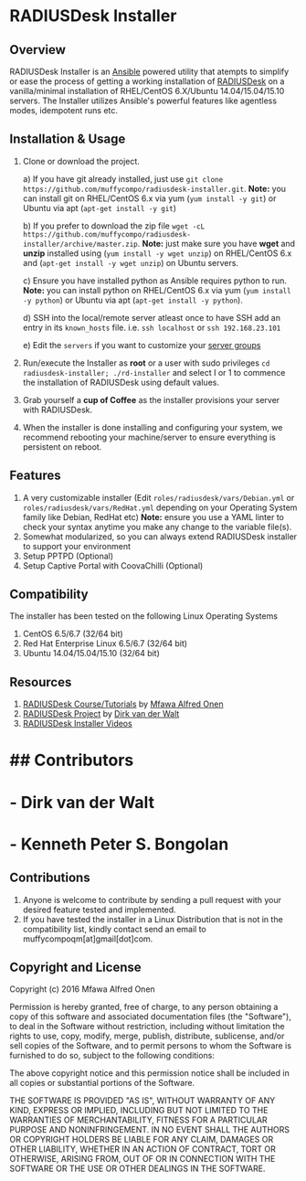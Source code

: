 RADIUSDesk Installer
====================
## Overview
RADIUSDesk Installer is an [Ansible](http://www.ansible.com) powered utility that atempts to simplify or ease the process of getting a working installation of [RADIUSDesk](http://www.radiusdesk.com) on a vanilla/minimal installation of RHEL/CentOS 6.X/Ubuntu 14.04/15.04/15.10 servers. The Installer utilizes Ansible's powerful features like agentless modes, idempotent runs etc.

## Installation & Usage
1. Clone or download the project.

   a) If you have git already installed, just use `git clone https://github.com/muffycompo/radiusdesk-installer.git`. **Note:** you can install git on RHEL/CentOS 6.x via yum (`yum install -y git`) or Ubuntu via apt (`apt-get install -y git`)
   
   b) If you prefer to download the zip file `wget -cL https://github.com/muffycompo/radiusdesk-installer/archive/master.zip`. **Note:** just make sure you have **wget** and **unzip** installed using (`yum install -y wget unzip`) on RHEL/CentOS 6.x and (`apt-get install -y wget unzip`) on Ubuntu servers.
   
   c) Ensure you have installed python as Ansible requires python to run.
   **Note:** you can install python on RHEL/CentOS 6.x via yum (`yum install -y python`) or Ubuntu via apt (`apt-get install -y python`).
   
   d) SSH into the local/remote server atleast once to have SSH add an entry in its `known_hosts` file. i.e. `ssh localhost` or `ssh 192.168.23.101`
   
   e) Edit the `servers` if you want to customize your [server groups](http://docs.ansible.com/ansible/intro\_inventory.html#hosts-and-groups)
   
2. Run/execute the Installer as **root** or a user with sudo privileges `cd radiusdesk-installer; ./rd-installer` and select I or 1 to commence the installation of RADIUSDesk using default values.
3. Grab yourself a **cup of Coffee** as the installer provisions your server with RADIUSDesk.
4. When the installer is done installing and configuring your system, we recommend rebooting your machine/server to ensure everything is persistent on reboot.

## Features
1. A very customizable installer (Edit `roles/radiusdesk/vars/Debian.yml` or `roles/radiusdesk/vars/RedHat.yml` depending on your Operating System family like Debian, RedHat etc)
**Note:** ensure you use a YAML linter to check your syntax anytime you make any change to the variable file(s).
2. Somewhat modularized, so you can always extend RADIUSDesk installer to support your environment
3. Setup PPTPD (Optional)
4. Setup Captive Portal with CoovaChilli (Optional)

## Compatibility
The installer has been tested on the following Linux Operating Systems
 
1. CentOS 6.5/6.7 (32/64 bit)  
2. Red Hat Enterprise Linux 6.5/6.7 (32/64 bit) 
3. Ubuntu 14.04/15.04/15.10 (32/64 bit) 

## Resources
1. [RADIUSDesk Course/Tutorials](http://www.maomuffy.com/introduction-to-radiusdesk-with-rhelcentos-6-x-mini-course/) by [Mfawa Alfred Onen](http://ng.linkedin.com/in/mfawaalfredonen/)
2. [RADIUSDesk Project](http://www.radiusdesk.com) by [Dirk van der Walt](http://www.linkedin.com/pub/dirk-van-der-walt/11/b64/79a)
3. [RADIUSDesk Installer Videos](http://www.maomuffy.com/radiusdesk-installer-project/)

# ## Contributors
# - Dirk van der Walt
# - Kenneth Peter S. Bongolan

## Contributions
1. Anyone is welcome to contribute by sending a pull request with your desired feature tested and implemented.
2. If you have tested the installer in a Linux Distribution that is not in the compatibility list, kindly contact send an email to muffycompoqm[at]gmail[dot]com.

## Copyright and License

Copyright (c) 2016 Mfawa Alfred Onen

Permission is hereby granted, free of charge, to any person obtaining a copy of this software and associated documentation files (the "Software"), to deal in the Software without restriction, including without limitation the rights to use, copy, modify, merge, publish, distribute, sublicense, and/or sell copies of the Software, and to permit persons to whom the Software is furnished to do so, subject to the following conditions:

The above copyright notice and this permission notice shall be included in all copies or substantial portions of the Software.

THE SOFTWARE IS PROVIDED "AS IS", WITHOUT WARRANTY OF ANY KIND, EXPRESS OR IMPLIED, INCLUDING BUT NOT LIMITED TO THE WARRANTIES OF MERCHANTABILITY, FITNESS FOR A PARTICULAR PURPOSE AND NONINFRINGEMENT. IN NO EVENT SHALL THE AUTHORS OR COPYRIGHT HOLDERS BE LIABLE FOR ANY CLAIM, DAMAGES OR OTHER LIABILITY, WHETHER IN AN ACTION OF CONTRACT, TORT OR OTHERWISE, ARISING FROM, OUT OF OR IN CONNECTION WITH THE SOFTWARE OR THE USE OR OTHER DEALINGS IN THE SOFTWARE.
